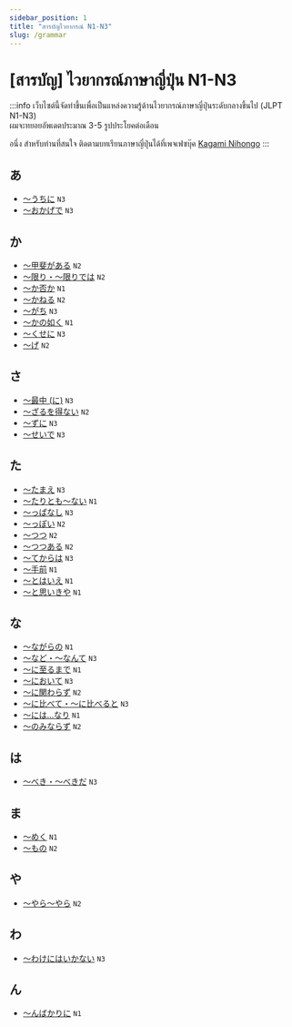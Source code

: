 ```yaml
---
sidebar_position: 1
title: "สารบัญไวยากรณ์ N1-N3"
slug: /grammar
---
```


# [สารบัญ] ไวยากรณ์ภาษาญี่ปุ่น N1-N3

:::info
เว็บไซต์นี้จัดทำขึ้นเพื่อเป็นแหล่งความรู้ด้านไวยากรณ์ภาษาญี่ปุ่นระดับกลางขึ้นไป (JLPT N1-N3)  
ผมจะทยอยอัพเดตประมาณ 3-5 รูปประโยคต่อเดือน

อนึ่ง สำหรับท่านที่สนใจ ติดตามบทเรียนภาษาญี่ปุ่นได้ที่เพจเฟซบุ๊ค [Kagami Nihongo](https://facebook.com/kagaminihongo)
:::

## あ
* [〜うちに](grammar/n3/uchi-ni) `N3`
* [〜おかげで](grammar/n3/okage-de) `N3`

## か
* [〜甲斐がある](grammar/n2/kai-ga-aru) `N2`
* [〜限り・〜限りでは](grammar/n2/kagiri-dewa) `N2`
* [〜か否か](grammar/n1/ka-ina-ka) `N1`
* [〜かねる](grammar/n2/kaneru) `N2`
* [〜がち](grammar/n3/gachi) `N3`
* [〜かの如く](grammar/n1/ka-no-gotoku) `N1`
* [〜くせに](grammar/n3/kuse-ni) `N3`
* [〜げ](grammar/n2/ge) `N2`

## さ
* [〜最中 (に)](grammar/n3/saichuu-ni) `N3`
* [〜ざるを得ない](grammar/n2/zaru-wo-enai) `N2`
* [〜ずに](grammar/n3/zu-ni) `N3`
* [〜せいで](grammar/n3/sei-de) `N3`

## た
* [〜たまえ](grammar/n3/tamae) `N3`
* [〜たりとも〜ない](grammar/n1/taritomo-nai) `N1`
* [〜っぱなし](grammar/n3/ppanashi) `N3`
* [〜っぽい](grammar/n2/ppoi) `N2`
* [〜つつ](grammar/n2/tsutsu) `N2`
* [〜つつある](grammar/n2/tsutsu-aru) `N2`
* [〜てからは](grammar/n3/te-kara-wa) `N3`
* [〜手前](grammar/n1/temae) `N1`
* [〜とはいえ](grammar/n1/towaie) `N1`
* [〜と思いきや](grammar/n1/to-omoikiya) `N1`

## な
* [〜ながらの](grammar/n1/nagara-no) `N1`
* [〜など・〜なんて](grammar/n3/nado-nante) `N3`
* [〜に至るまで](grammar/n1/ni-itaru-made) `N1`
* [〜において](grammar/n3/ni-oite) `N3`
* [〜に関わらず](grammar/n2/ni-kakawarazu) `N2`
* [〜に比べて・〜に比べると](grammar/n3/ni-kurabete) `N3`
* [〜には…なり](grammar/n1/niwa-nari) `N1`
* [〜のみならず](grammar/n2/nominarazu) `N2`

## は
* [〜べき・〜べきだ](grammar/n3/beki) `N3`

## ま
* [〜めく](grammar/n1/meku) `N1`
* [〜もの](grammar/n2/mono) `N2`

## や
* [〜やら〜やら](grammar/n2/yara-yara) `N2`

## わ
* [〜わけにはいかない](grammar/n3/wake-ni-wa-ikanai) `N3`

## ん
* [〜んばかりに](grammar/n1/n-bakari-ni) `N1`
